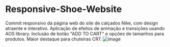 # Responsive-Shoe-Website
Commit responsivo da página web do site de calçados Nike, com design atraente e interativo. Aplicação de efeitos de animação e transições usando AOS library. Inclusão de botão "ADD TO CART" e opções de tamanhos para produtos. Maior destaque para chuteiras CR7.
![image](https://github.com/Johnwesleysousa/Responsive-Shoe-Website/assets/148167973/b8cc084d-6c69-4455-b0dc-e6b83bda80bd)
